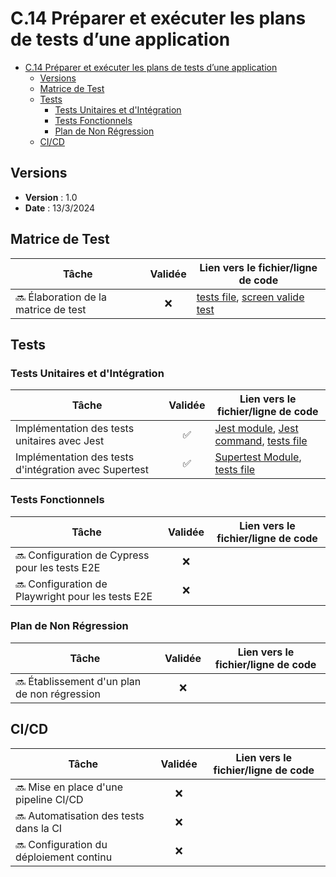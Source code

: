 # C.14 Préparer et exécuter les plans de tests d’une application

- [C.14 Préparer et exécuter les plans de tests d’une application](#c14-préparer-et-exécuter-les-plans-de-tests-dune-application)
  - [Versions](#versions)
  - [Matrice de Test](#matrice-de-test)
  - [Tests](#tests)
    - [Tests Unitaires et d'Intégration](#tests-unitaires-et-dintégration)
    - [Tests Fonctionnels](#tests-fonctionnels)
    - [Plan de Non Régression](#plan-de-non-régression)
  - [CI/CD](#cicd)

## Versions

- **Version** : 1.0
- **Date** : 13/3/2024

## Matrice de Test

| Tâche                                 | Validée | Lien vers le fichier/ligne de code |
| ------------------------------------- | :-----: | ---------------------------------- |
| 🔜 Élaboration de la matrice de test |   ❌    |[tests file](https://github.com/Cynthia-Cyber-Code/NodeJS/blob/0033700a12c50bddef73d765e9df0ab0ff790c23/__test__/app.test.js), [screen valide test](https://github.com/Cynthia-Cyber-Code/NodeJS/blob/0033700a12c50bddef73d765e9df0ab0ff790c23/docs/Screens/Screen%20Test%20validated.png)|

## Tests

### Tests Unitaires et d'Intégration

| Tâche                                                 | Validée | Lien vers le fichier/ligne de code |
| ----------------------------------------------------- | :-----: | ---------------------------------- |
| Implémentation des tests unitaires avec Jest          |   ✅    |[Jest module](https://github.com/Cynthia-Cyber-Code/NodeJS/blob/0033700a12c50bddef73d765e9df0ab0ff790c23/package.json#L33), [Jest command](https://github.com/Cynthia-Cyber-Code/NodeJS/blob/0033700a12c50bddef73d765e9df0ab0ff790c23/package.json#L8), [tests file](https://github.com/Cynthia-Cyber-Code/NodeJS/blob/0033700a12c50bddef73d765e9df0ab0ff790c23/__test__/app.test.js)|
| Implémentation des tests d'intégration avec Supertest |   ✅    |[Supertest Module](https://github.com/Cynthia-Cyber-Code/NodeJS/blob/0033700a12c50bddef73d765e9df0ab0ff790c23/package.json#L36), [tests file](https://github.com/Cynthia-Cyber-Code/NodeJS/blob/0033700a12c50bddef73d765e9df0ab0ff790c23/__test__/app.test.js)|

### Tests Fonctionnels

| Tâche                                              | Validée | Lien vers le fichier/ligne de code |
| -------------------------------------------------- | :-----: | ---------------------------------- |
| 🔜 Configuration de Cypress pour les tests E2E    |   ❌    |                                    |
| 🔜 Configuration de Playwright pour les tests E2E |   ❌    |                                    |

### Plan de Non Régression

| Tâche                                         | Validée | Lien vers le fichier/ligne de code |
| --------------------------------------------- | :-----: | ---------------------------------- |
| 🔜 Établissement d'un plan de non régression |   ❌    |                                    |

## CI/CD

| Tâche                                    | Validée | Lien vers le fichier/ligne de code |
| ---------------------------------------- | :-----: | ---------------------------------- |
| 🔜 Mise en place d'une pipeline CI/CD   |   ❌    |                                    |
| 🔜 Automatisation des tests dans la CI  |   ❌    |                                    |
| 🔜 Configuration du déploiement continu |   ❌    |                                    |
